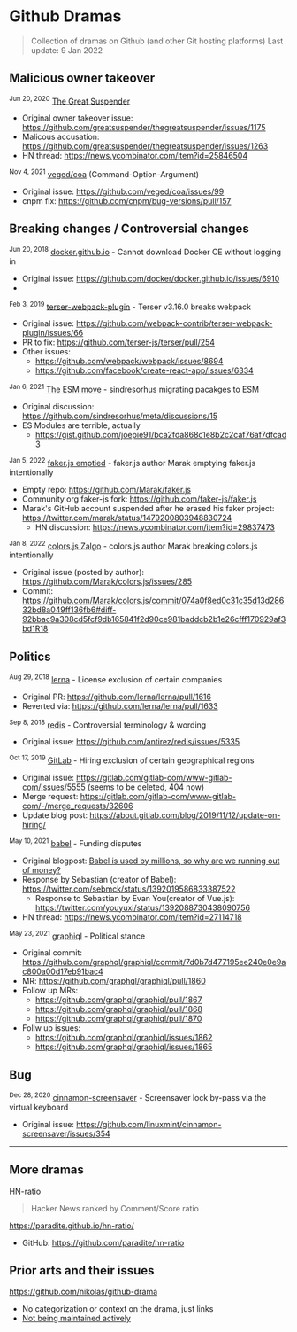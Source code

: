 # Github Dramas

> Collection of dramas on Github (and other Git hosting platforms)
> Last update: 9 Jan 2022

## Malicious owner takeover
<sup>Jun 20, 2020</sup> [The Great Suspender](https://github.com/greatsuspender/thegreatsuspender) 
* Original owner takeover issue: https://github.com/greatsuspender/thegreatsuspender/issues/1175
* Malicous accusation: https://github.com/greatsuspender/thegreatsuspender/issues/1263
* HN thread: https://news.ycombinator.com/item?id=25846504

<sup>Nov 4, 2021</sup> [veged/coa](https://github.com/veged/coa) (Command-Option-Argument) 
* Original issue: https://github.com/veged/coa/issues/99
* cnpm fix: https://github.com/cnpm/bug-versions/pull/157

## Breaking changes / Controversial changes

<sup>Jun 20, 2018</sup> [docker.github.io](https://github.com/docker/docker.github.io) - Cannot download Docker CE without logging in 
* Original issue: https://github.com/docker/docker.github.io/issues/6910
* 
<sup>Feb 3, 2019</sup> [terser-webpack-plugin](https://github.com/webpack-contrib/terser-webpack-plugin) - Terser v3.16.0 breaks webpack 
* Original issue: https://github.com/webpack-contrib/terser-webpack-plugin/issues/66
* PR to fix: https://github.com/terser-js/terser/pull/254
* Other issues:
  * https://github.com/webpack/webpack/issues/8694
  * https://github.com/facebook/create-react-app/issues/6334

<sup>Jan 6, 2021</sup> [The ESM move](https://github.com/sindresorhus/meta/discussions/15) - sindresorhus migrating pacakges to ESM 
* Original discussion: https://github.com/sindresorhus/meta/discussions/15
* ES Modules are terrible, actually
  * https://gist.github.com/joepie91/bca2fda868c1e8b2c2caf76af7dfcad3

<sup>Jan 5, 2022</sup> [faker.js emptied](https://github.com/Marak/faker.js) - faker.js author Marak emptying faker.js intentionally 
* Empty repo: https://github.com/Marak/faker.js
* Community org faker-js fork: https://github.com/faker-js/faker.js
* Marak's GitHub account suspended after he erased his faker project: https://twitter.com/marak/status/1479200803948830724
  * HN discussion: https://news.ycombinator.com/item?id=29837473

<sup>Jan 8, 2022</sup> [colors.js Zalgo](https://github.com/Marak/colors.js) - colors.js author Marak breaking colors.js intentionally 
* Original issue (posted by author): https://github.com/Marak/colors.js/issues/285
* Commit: https://github.com/Marak/colors.js/commit/074a0f8ed0c31c35d13d28632bd8a049ff136fb6#diff-92bbac9a308cd5fcf9db165841f2d90ce981baddcb2b1e26cfff170929af3bd1R18

## Politics

<sup>Aug 29, 2018</sup> [lerna](https://github.com/lerna/lerna) - License exclusion of certain companies
* Original PR: https://github.com/lerna/lerna/pull/1616
* Reverted via: https://github.com/lerna/lerna/pull/1633

<sup>Sep 8, 2018</sup> [redis](https://github.com/antirez/redis) - Controversial terminology & wording
* Original issue: https://github.com/antirez/redis/issues/5335

<sup>Oct 17, 2019</sup> [GitLab](https://gitlab.com/gitlab-com/www-gitlab-com) - Hiring exclusion of certain geographical regions
* Original issue: https://gitlab.com/gitlab-com/www-gitlab-com/issues/5555 (seems to be deleted, 404 now)
* Merge request: https://gitlab.com/gitlab-com/www-gitlab-com/-/merge_requests/32606
* Update blog post: https://about.gitlab.com/blog/2019/11/12/update-on-hiring/

<sup>May 10, 2021</sup> [babel](https://github.com/babel/babel) - Funding disputes
* Original blogpost: [Babel is used by millions, so why are we running out of money?](https://babeljs.io/blog/2021/05/10/funding-update.html)
* Response by Sebastian (creator of Babel): https://twitter.com/sebmck/status/1392019586833387522
  * Response to Sebastian by Evan You(creator of Vue.js): https://twitter.com/youyuxi/status/1392088730438090756
* HN thread: https://news.ycombinator.com/item?id=27114718

<sup>May 23, 2021</sup> [graphiql](https://github.com/graphql/graphiql) - Political stance
* Original commit: https://github.com/graphql/graphiql/commit/7d0b7d477195ee240e0e9ac800a00d17eb91bac4
 * MR: https://github.com/graphql/graphiql/pull/1860
 * Follow up MRs:
   * https://github.com/graphql/graphiql/pull/1867
   * https://github.com/graphql/graphiql/pull/1868
   * https://github.com/graphql/graphiql/pull/1870
 * Follw up issues:
   * https://github.com/graphql/graphiql/issues/1862
   * https://github.com/graphql/graphiql/issues/1865

## Bug
<sup>Dec 28, 2020</sup> [cinnamon-screensaver](https://github.com/linuxmint/cinnamon-screensaver) - Screensaver lock by-pass via the virtual keyboard 
* Original issue: https://github.com/linuxmint/cinnamon-screensaver/issues/354

---

## More dramas

HN-ratio
> Hacker News ranked by Comment/Score ratio

https://paradite.github.io/hn-ratio/
* GitHub: https://github.com/paradite/hn-ratio

## Prior arts and their issues

https://github.com/nikolas/github-drama
* No categorization or context on the drama, just links
* [Not being maintained actively](https://github.com/nikolas/github-drama/pulls)
